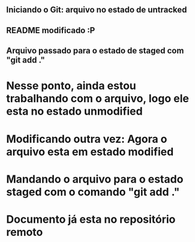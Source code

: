 ## Iniciando o Git: arquivo no estado de untracked	


## README modificado :P


## Arquivo passado para o estado de staged com "git add ."

# Nesse ponto, ainda estou trabalhando com o arquivo, logo ele esta no estado unmodified

# Modificando outra vez: Agora o arquivo esta em estado modified

# Mandando o arquivo para o estado staged com o comando "git add ."

# Documento já esta no repositório remoto
